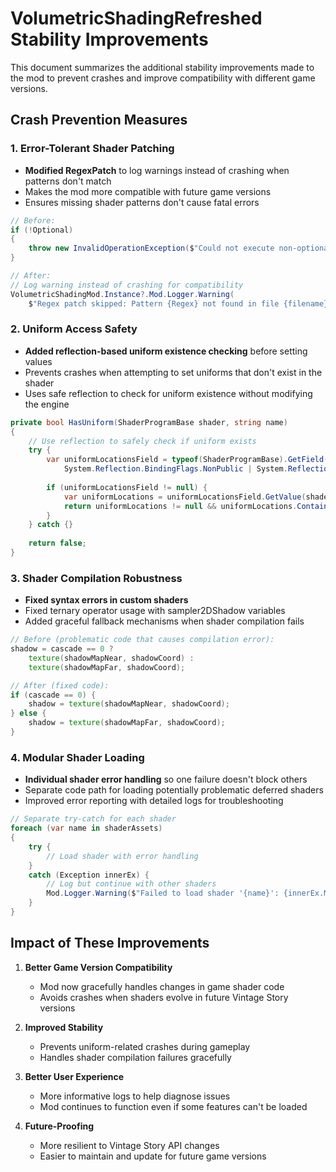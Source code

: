 # VolumetricShadingRefreshed Stability Improvements

This document summarizes the additional stability improvements made to the mod to prevent crashes and improve compatibility with different game versions.

## Crash Prevention Measures

### 1. Error-Tolerant Shader Patching

- **Modified RegexPatch** to log warnings instead of crashing when patterns don't match
- Makes the mod more compatible with future game versions
- Ensures missing shader patterns don't cause fatal errors

```csharp
// Before:
if (!Optional)
{
    throw new InvalidOperationException($"Could not execute non-optional patch: Regex {Regex} not matched in file {filename}");
}

// After:
// Log warning instead of crashing for compatibility
VolumetricShadingMod.Instance?.Mod.Logger.Warning(
    $"Regex patch skipped: Pattern {Regex} not found in file {filename}. This may be expected with newer game versions.");
```

### 2. Uniform Access Safety

- **Added reflection-based uniform existence checking** before setting values
- Prevents crashes when attempting to set uniforms that don't exist in the shader
- Uses safe reflection to check for uniform existence without modifying the engine

```csharp
private bool HasUniform(ShaderProgramBase shader, string name)
{
    // Use reflection to safely check if uniform exists
    try {
        var uniformLocationsField = typeof(ShaderProgramBase).GetField("uniformLocations", 
            System.Reflection.BindingFlags.NonPublic | System.Reflection.BindingFlags.Instance);
            
        if (uniformLocationsField != null) {
            var uniformLocations = uniformLocationsField.GetValue(shader) as Dictionary<string, int>;
            return uniformLocations != null && uniformLocations.ContainsKey(name);
        }
    } catch {}
    
    return false;
}
```

### 3. Shader Compilation Robustness 

- **Fixed syntax errors in custom shaders**
- Fixed ternary operator usage with sampler2DShadow variables
- Added graceful fallback mechanisms when shader compilation fails

```glsl
// Before (problematic code that causes compilation error):
shadow = cascade == 0 ? 
    texture(shadowMapNear, shadowCoord) :
    texture(shadowMapFar, shadowCoord);

// After (fixed code):
if (cascade == 0) {
    shadow = texture(shadowMapNear, shadowCoord);
} else {
    shadow = texture(shadowMapFar, shadowCoord);
}
```

### 4. Modular Shader Loading

- **Individual shader error handling** so one failure doesn't block others
- Separate code path for loading potentially problematic deferred shaders
- Improved error reporting with detailed logs for troubleshooting

```csharp
// Separate try-catch for each shader
foreach (var name in shaderAssets)
{
    try {
        // Load shader with error handling
    }
    catch (Exception innerEx) {
        // Log but continue with other shaders
        Mod.Logger.Warning($"Failed to load shader '{name}': {innerEx.Message}");
    }
}
```

## Impact of These Improvements

1. **Better Game Version Compatibility**
   - Mod now gracefully handles changes in game shader code
   - Avoids crashes when shaders evolve in future Vintage Story versions

2. **Improved Stability**
   - Prevents uniform-related crashes during gameplay
   - Handles shader compilation failures gracefully

3. **Better User Experience**
   - More informative logs to help diagnose issues
   - Mod continues to function even if some features can't be loaded

4. **Future-Proofing**
   - More resilient to Vintage Story API changes
   - Easier to maintain and update for future game versions
